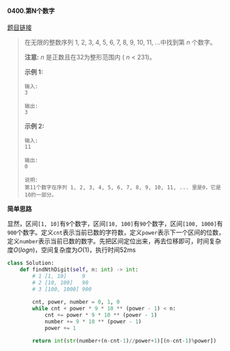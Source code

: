 #### 0400.第N个数字

[题目链接](https://leetcode-cn.com/problems/nth-digit)

> 在无限的整数序列 1, 2, 3, 4, 5, 6, 7, 8, 9, 10, 11, ...中找到第 *n* 个数字。
>
> **注意:**
> *n* 是正数且在32为整形范围内 ( *n* < 231)。
>
> **示例 1:**
>
> ```
> 输入:
> 3
> 
> 输出:
> 3
> ```
>
> **示例 2:**
>
> ```
> 输入:
> 11
> 
> 输出:
> 0
> 
> 说明:
> 第11个数字在序列 1, 2, 3, 4, 5, 6, 7, 8, 9, 10, 11, ... 里是0，它是10的一部分。
> ```

**简单思路**

显然，区间```[1, 10]```有```9```个数字，区间```[10, 100]```有```90```个数字，区间```[100, 1000]```有```900```个数字。定义```cnt```表示当前已数的字符数，定义```power```表示下一个区间的位数，定义```number```表示当前已数的数字。先把区间定位出来，再去位移即可，时间复杂度$O(logn)$，空间复杂度为$O(1)$，执行时间52ms

```python
class Solution:
    def findNthDigit(self, n: int) -> int:
        # 1 [1, 10]     9
        # 2 [10, 100]   90
        # 3 [100, 1000] 900
        
        cnt, power, number = 0, 1, 0
        while cnt + power * 9 * 10 ** (power - 1) < n:
            cnt += power * 9 * 10 ** (power - 1)
            number += 9 * 10 ** (power - 1)
            power += 1

        return int(str(number+(n-cnt-1)//power+1)[(n-cnt-1)%power])
```

